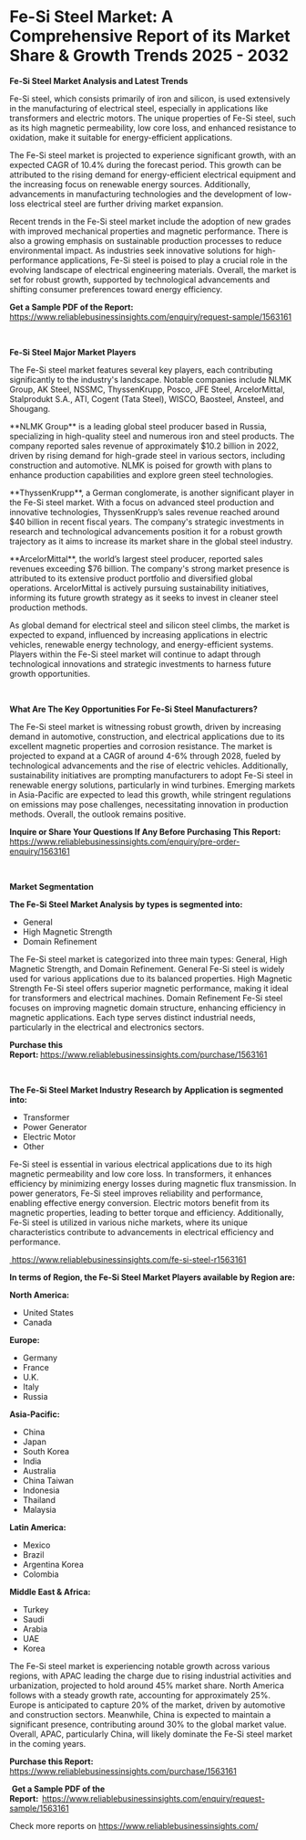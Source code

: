 <p><h1>Fe-Si Steel Market: A Comprehensive Report of its Market Share & Growth Trends 2025 - 2032</h1></p><p><strong>Fe-Si Steel Market Analysis and Latest Trends</strong></p>
<p><p>Fe-Si steel, which consists primarily of iron and silicon, is used extensively in the manufacturing of electrical steel, especially in applications like transformers and electric motors. The unique properties of Fe-Si steel, such as its high magnetic permeability, low core loss, and enhanced resistance to oxidation, make it suitable for energy-efficient applications. </p><p>The Fe-Si steel market is projected to experience significant growth, with an expected CAGR of 10.4% during the forecast period. This growth can be attributed to the rising demand for energy-efficient electrical equipment and the increasing focus on renewable energy sources. Additionally, advancements in manufacturing technologies and the development of low-loss electrical steel are further driving market expansion. </p><p>Recent trends in the Fe-Si steel market include the adoption of new grades with improved mechanical properties and magnetic performance. There is also a growing emphasis on sustainable production processes to reduce environmental impact. As industries seek innovative solutions for high-performance applications, Fe-Si steel is poised to play a crucial role in the evolving landscape of electrical engineering materials. Overall, the market is set for robust growth, supported by technological advancements and shifting consumer preferences toward energy efficiency.</p></p>
<p><strong>Get a Sample PDF of the Report:&nbsp;</strong> <a href="https://www.reliablebusinessinsights.com/enquiry/request-sample/1563161?utm_campaign=1581&utm_medium=2&utm_source=Github&utm_content=ia&utm_term=02042025&utm_id=fe-si-steel">https://www.reliablebusinessinsights.com/enquiry/request-sample/1563161</a></p>
<p>&nbsp;</p>
<p><strong>Fe-Si Steel Major Market Players</strong></p>
<p><p>The Fe-Si steel market features several key players, each contributing significantly to the industry's landscape. Notable companies include NLMK Group, AK Steel, NSSMC, ThyssenKrupp, Posco, JFE Steel, ArcelorMittal, Stalprodukt S.A., ATI, Cogent (Tata Steel), WISCO, Baosteel, Ansteel, and Shougang.</p><p>**NLMK Group** is a leading global steel producer based in Russia, specializing in high-quality steel and numerous iron and steel products. The company reported sales revenue of approximately $10.2 billion in 2022, driven by rising demand for high-grade steel in various sectors, including construction and automotive. NLMK is poised for growth with plans to enhance production capabilities and explore green steel technologies.</p><p>**ThyssenKrupp**, a German conglomerate, is another significant player in the Fe-Si steel market. With a focus on advanced steel production and innovative technologies, ThyssenKrupp’s sales revenue reached around $40 billion in recent fiscal years. The company's strategic investments in research and technological advancements position it for a robust growth trajectory as it aims to increase its market share in the global steel industry.</p><p>**ArcelorMittal**, the world’s largest steel producer, reported sales revenues exceeding $76 billion. The company's strong market presence is attributed to its extensive product portfolio and diversified global operations. ArcelorMittal is actively pursuing sustainability initiatives, informing its future growth strategy as it seeks to invest in cleaner steel production methods.</p><p>As global demand for electrical steel and silicon steel climbs, the market is expected to expand, influenced by increasing applications in electric vehicles, renewable energy technology, and energy-efficient systems. Players within the Fe-Si steel market will continue to adapt through technological innovations and strategic investments to harness future growth opportunities.</p></p>
<p>&nbsp;</p>
<p><strong>What Are The Key Opportunities For Fe-Si Steel Manufacturers?</strong></p>
<p><p>The Fe-Si steel market is witnessing robust growth, driven by increasing demand in automotive, construction, and electrical applications due to its excellent magnetic properties and corrosion resistance. The market is projected to expand at a CAGR of around 4-6% through 2028, fueled by technological advancements and the rise of electric vehicles. Additionally, sustainability initiatives are prompting manufacturers to adopt Fe-Si steel in renewable energy solutions, particularly in wind turbines. Emerging markets in Asia-Pacific are expected to lead this growth, while stringent regulations on emissions may pose challenges, necessitating innovation in production methods. Overall, the outlook remains positive.</p></p>
<p><strong>Inquire or Share Your Questions If Any Before Purchasing This Report:</strong> <a href="https://www.reliablebusinessinsights.com/enquiry/pre-order-enquiry/1563161?utm_campaign=1581&utm_medium=2&utm_source=Github&utm_content=ia&utm_term=02042025&utm_id=fe-si-steel">https://www.reliablebusinessinsights.com/enquiry/pre-order-enquiry/1563161</a></p>
<p>&nbsp;</p>
<p><strong>Market Segmentation</strong></p>
<p><strong>The Fe-Si Steel Market Analysis by types is segmented into:</strong></p>
<p><ul><li>General</li><li>High Magnetic Strength</li><li>Domain Refinement</li></ul></p>
<p><p>The Fe-Si steel market is categorized into three main types: General, High Magnetic Strength, and Domain Refinement. General Fe-Si steel is widely used for various applications due to its balanced properties. High Magnetic Strength Fe-Si steel offers superior magnetic performance, making it ideal for transformers and electrical machines. Domain Refinement Fe-Si steel focuses on improving magnetic domain structure, enhancing efficiency in magnetic applications. Each type serves distinct industrial needs, particularly in the electrical and electronics sectors.</p></p>
<p><strong>Purchase this Report:&nbsp;</strong><a href="https://www.reliablebusinessinsights.com/purchase/1563161?utm_campaign=1581&utm_medium=2&utm_source=Github&utm_content=ia&utm_term=02042025&utm_id=fe-si-steel">https://www.reliablebusinessinsights.com/purchase/1563161</a></p>
<p>&nbsp;</p>
<p><strong>The Fe-Si Steel Market Industry Research by Application is segmented into:</strong></p>
<p><ul><li>Transformer</li><li>Power Generator</li><li>Electric Motor</li><li>Other</li></ul></p>
<p><p>Fe-Si steel is essential in various electrical applications due to its high magnetic permeability and low core loss. In transformers, it enhances efficiency by minimizing energy losses during magnetic flux transmission. In power generators, Fe-Si steel improves reliability and performance, enabling effective energy conversion. Electric motors benefit from its magnetic properties, leading to better torque and efficiency. Additionally, Fe-Si steel is utilized in various niche markets, where its unique characteristics contribute to advancements in electrical efficiency and performance.</p></p>
<p><a href="https://www.reliablebusinessinsights.com/fe-si-steel-r1563161?utm_campaign=1581&utm_medium=2&utm_source=Github&utm_content=ia&utm_term=02042025&utm_id=fe-si-steel">&nbsp;https://www.reliablebusinessinsights.com/fe-si-steel-r1563161</a></p>
<p><strong>In terms of Region, the Fe-Si Steel Market Players available by Region are:</strong></p>
<p>
    <p> <strong> North America: </strong>
        <ul>
            <li>United States</li>
            <li>Canada</li>
        </ul>
        </p> 
    <p> <strong> Europe: </strong>
        <ul>
            <li>Germany</li>
            <li>France</li>
            <li>U.K.</li>
            <li>Italy</li>
            <li>Russia</li>
        </ul>
        </p> 
    <p> <strong> Asia-Pacific: </strong>
        <ul>
            <li>China</li>
            <li>Japan</li>
            <li>South Korea</li>
            <li>India</li>
            <li>Australia</li>
            <li>China Taiwan</li>
            <li>Indonesia</li>
            <li>Thailand</li>
            <li>Malaysia</li>
        </ul>
        </p> 
    <p> <strong> Latin America: </strong>
        <ul>
            <li>Mexico</li>
            <li>Brazil</li>
            <li>Argentina Korea</li>
            <li>Colombia</li>
        </ul>
        </p> 
    <p> <strong> Middle East & Africa: </strong>
        <ul>
            <li>Turkey</li>
            <li>Saudi</li>
            <li>Arabia</li>
            <li>UAE</li>
            <li>Korea</li>
        </ul>
    </p>
    </p>
<p><p>The Fe-Si steel market is experiencing notable growth across various regions, with APAC leading the charge due to rising industrial activities and urbanization, projected to hold around 45% market share. North America follows with a steady growth rate, accounting for approximately 25%. Europe is anticipated to capture 20% of the market, driven by automotive and construction sectors. Meanwhile, China is expected to maintain a significant presence, contributing around 30% to the global market value. Overall, APAC, particularly China, will likely dominate the Fe-Si steel market in the coming years.</p></p>
<p><strong>Purchase this Report: </strong><a href="https://www.reliablebusinessinsights.com/purchase/1563161?utm_campaign=1581&utm_medium=2&utm_source=Github&utm_content=ia&utm_term=02042025&utm_id=fe-si-steel">https://www.reliablebusinessinsights.com/purchase/1563161</a></p>
<p>&nbsp;<strong>Get a Sample PDF of the Report:&nbsp;&nbsp;</strong><a href="https://www.reliablebusinessinsights.com/enquiry/request-sample/1563161?utm_campaign=1581&utm_medium=2&utm_source=Github&utm_content=ia&utm_term=02042025&utm_id=fe-si-steel">https://www.reliablebusinessinsights.com/enquiry/request-sample/1563161</a></p>
<p><strong></strong></p>
<p>Check more reports on <a href="https://www.reliablebusinessinsights.com/?utm_campaign=1581&utm_medium=2&utm_source=Github&utm_content=ia&utm_term=02042025&utm_id=fe-si-steel">https://www.reliablebusinessinsights.com/</a></p>